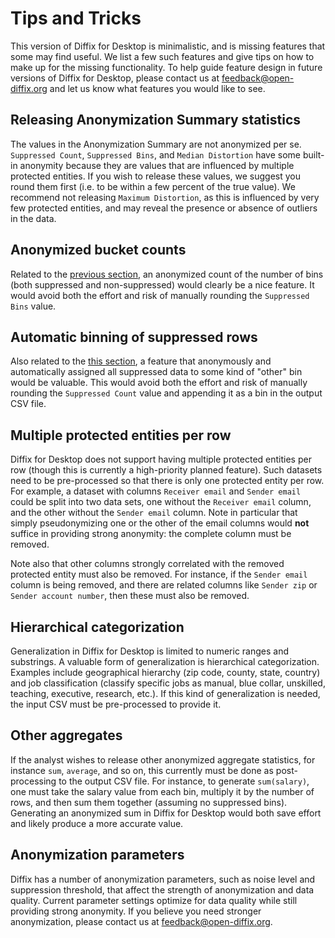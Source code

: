 # Tips and Tricks

This version of Diffix for Desktop is minimalistic, and is missing features that some may find useful. We list a few such features and give tips on how to make up for the missing functionality. To help guide feature design in future versions of Diffix for Desktop, please contact us at [feedback@open-diffix.org](mailto:feedback@open-diffix.org) and let us know what features you would like to see.

## Releasing Anonymization Summary statistics

The values in the Anonymization Summary are not anonymized per se. `Suppressed Count`,	`Suppressed Bins`, and	`Median Distortion` have some built-in anonymity because they are values that are influenced by multiple protected entities. If you wish to release these values, we suggest you round them first (i.e. to be within a few percent of the true value).  We recommend not releasing `Maximum Distortion`, as this is influenced by very few protected entities, and may reveal the presence or absence of outliers in the data.

## Anonymized bucket counts

Related to the [previous section](#releasing-anonymization-summary-statistics), an anonymized count of the number of bins (both suppressed and non-suppressed) would clearly be a nice feature. It would avoid both the effort and risk of manually rounding the `Suppressed Bins` value.

## Automatic binning of suppressed rows

Also related to the [this section](#releasing-anonymization-summary-statistics), a feature that anonymously and automatically assigned all suppressed data to some kind of "other" bin would be valuable. This would avoid both the effort and risk of manually rounding the `Suppressed Count` value and appending it as a bin in the output CSV file.

## Multiple protected entities per row

Diffix for Desktop does not support having multiple protected entities per row (though this is currently a high-priority planned feature). Such datasets need to be pre-processed so that there is only one protected entity per row. For example, a dataset with columns `Receiver email` and `Sender email` could be split into two data sets, one without the `Receiver email` column, and the other without the `Sender email` column. Note in particular that simply pseudonymizing one or the other of the email columns would **not** suffice in providing strong anonymity: the complete column must be removed.

Note also that other columns strongly correlated with the removed protected entity must also be removed. For instance, if the `Sender email` column is being removed, and there are related columns like `Sender zip` or `Sender account number`, then these must also be removed.

## Hierarchical categorization

Generalization in Diffix for Desktop is limited to numeric ranges and substrings. A valuable form of generalization is hierarchical categorization. Examples include geographical hierarchy (zip code, county, state, country) and job classification (classify specific jobs as manual, blue collar, unskilled, teaching, executive, research, etc.). If this kind of generalization is needed, the input CSV must be pre-processed to provide it.

## Other aggregates

If the analyst wishes to release other anonymized aggregate statistics, for instance `sum`, `average`, and so on, this currently must be done as post-processing to the output CSV file. For instance, to generate `sum(salary)`, one must take the salary value from each bin, multiply it by the number of rows, and then sum them together (assuming no suppressed bins). Generating an anonymized sum in Diffix for Desktop would both save effort and likely produce a more accurate value.

## Anonymization parameters

Diffix has a number of anonymization parameters, such as noise level and suppression threshold, that affect the strength of anonymization and data quality. Current parameter settings optimize for data quality while still providing strong anonymity. If you believe you need stronger anonymization, please contact us at
[feedback@open-diffix.org](mailto:feedback@open-diffix.org).